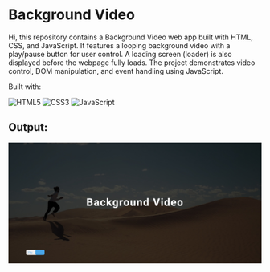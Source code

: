 # Background Video
Hi, this repository contains a Background Video web app built with HTML, CSS, and JavaScript. It features a looping background video with a play/pause button for user control. A loading screen (loader) is also displayed before the webpage fully loads. The project demonstrates video control, DOM manipulation, and event handling using JavaScript.

Built with:

![HTML5](https://img.shields.io/badge/html5-%23E34F26.svg?style=for-the-badge&logo=html5&logoColor=white) ![CSS3](https://img.shields.io/badge/css3-%231572B6.svg?style=for-the-badge&logo=css3&logoColor=white) ![JavaScript](https://img.shields.io/badge/javascript-%23323330.svg?style=for-the-badge&logo=javascript&logoColor=%23F7DF1E)

## Output:

![Output](./assets/output.jpg)